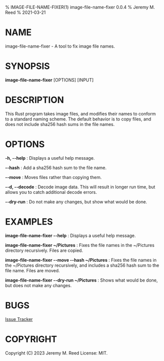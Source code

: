% IMAGE-FILE-NAME-FIXER(1) image-file-name-fixer 0.0.4
% Jeremy M. Reed
% 2021-03-21

# NAME
image-file-name-fixer - A tool to fix image file names.

# SYNOPSIS
**image-file-name-fixer** [OPTIONS] [INPUT]

# DESCRIPTION
This Rust program takes image files, and modifies their names to conform to a standard naming scheme.
The default behavior is to copy files, and does not include sha256 hash sums in the file names.

# OPTIONS
**-h, --help**
: Displays a useful help message.

**--hash**
: Add a sha256 hash sum to the file name.

**--move**
: Moves files rather than copying them.

**--d, --decode**
: Decode image data.  This will result in longer run time, but allows you to catch additional decode errors.

**--dry-run**
: Do not make any changes, but show what would be done.

# EXAMPLES
**image-file-name-fixer --help**
: Displays a useful help message.

**image-file-name-fixer ~/Pictures**
: Fixes the file names in the ~/Pictures directory recursively.  Files are copied.

**image-file-name-fixer --move --hash ~/Pictures**
: Fixes the file names in the ~/Pictures directory recursively, and includes a sha256 hash sum to the file name.  Files are moved.  

**image-file-name-fixer --dry-run ~/Pictures**
: Shows what would be done, but does not make any changes.

# BUGS
[Issue Tracker](https://github.com/jeremymreed/image-file-name-fixer/issues)

# COPYRIGHT
Copyright (C) 2023 Jeremy M. Reed  License: MIT.
